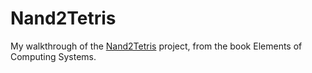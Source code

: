 # Nand2Tetris

My walkthrough of the [Nand2Tetris](https://www.nand2tetris.org/) project, from the book Elements of Computing Systems.
